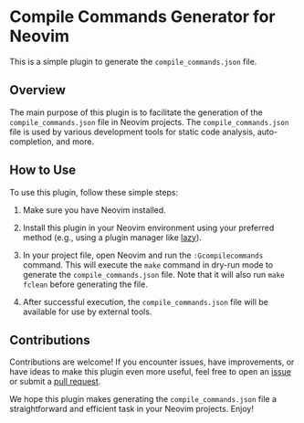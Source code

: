 # Compile Commands Generator for Neovim

This is a simple plugin to generate the `compile_commands.json` file.

## Overview

The main purpose of this plugin is to facilitate the generation of the `compile_commands.json` file in Neovim projects. The `compile_commands.json` file is used by various development tools for static code analysis, auto-completion, and more.

## How to Use

To use this plugin, follow these simple steps:

1. Make sure you have Neovim installed.

2. Install this plugin in your Neovim environment using your preferred method (e.g., using a plugin manager like [lazy](https://github.com/folke/lazy.nvim)).

3. In your project file, open Neovim and run the `:Gcompilecommands` command. This will execute the `make` command in dry-run mode to generate the `compile_commands.json` file. Note that it will also run `make fclean` before generating the file.

4. After successful execution, the `compile_commands.json` file will be available for use by external tools.

## Contributions

Contributions are welcome! If you encounter issues, have improvements, or have ideas to make this plugin even more useful, feel free to open an [issue](https://github.com/leosmaia21/gcompilecommands.nvim/issues) or submit a [pull request](https://github.com/leosmaia21/gcompilecommands.nvim/pulls).

We hope this plugin makes generating the `compile_commands.json` file a straightforward and efficient task in your Neovim projects. Enjoy!
